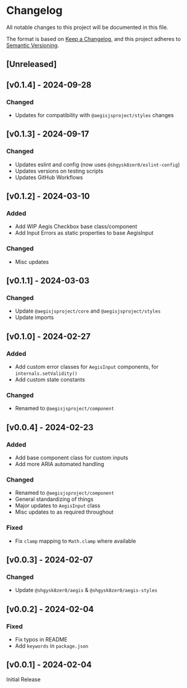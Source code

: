<!-- markdownlint-disable -->
# Changelog
All notable changes to this project will be documented in this file.

The format is based on [Keep a Changelog](https://keepachangelog.com/en/1.0.0/),
and this project adheres to [Semantic Versioning](https://semver.org/spec/v2.0.0.html).

## [Unreleased]

## [v0.1.4] - 2024-09-28

### Changed
- Updates for compatibility with `@aegisjsproject/styles` changes

## [v0.1.3] - 2024-09-17

### Changed
- Updates eslint and config (now uses `@shgysk8zer0/eslint-config`)
- Updates versions on testing scripts
- Updates GitHub Workflows

## [v0.1.2] - 2024-03-10

### Added
- Add WIP Aegis Checkbox base class/component
- Add Input Errors as static properties to base AegisInput

### Changed
- Misc updates

## [v0.1.1] - 2024-03-03

### Changed
- Update `@aegisjsproject/core` and `@aegisjsproject/styles`
- Update imports

## [v0.1.0] - 2024-02-27

### Added
- Add custom error classes for `AegisInput` components, for `internals.setValidity()`
- Add custom state constants

### Changed
- Renamed to `@aegisjsproject/component`

## [v0.0.4] - 2024-02-23

### Added
- Add base component class for custom inputs
- Add more ARIA automated handling

### Changed
- Renamed to `@aegisjsproject/component`
- General standardizing of things
- Major updates to `AegisInput` class
- Misc updates to as required throughout

### Fixed
- Fix `clamp` mapping to `Math.clamp` where available


## [v0.0.3] - 2024-02-07

### Changed
- Update `@shgysk8zer0/aegis` & `@shgysk8zer0/aegis-styles`

## [v0.0.2] - 2024-02-04

### Fixed
- Fix typos in README
- Add `keywords` in `package.json`

## [v0.0.1] - 2024-02-04

Initial Release
